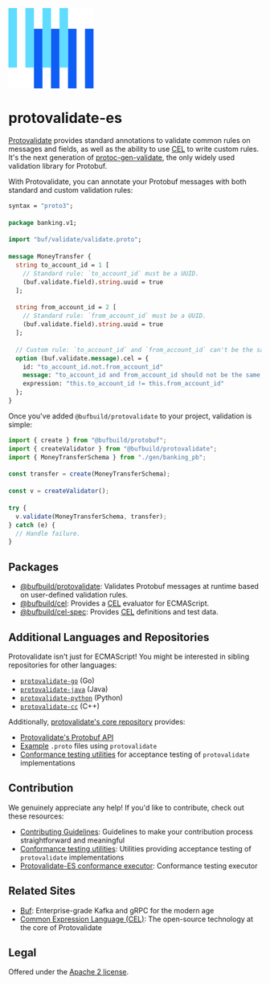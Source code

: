 [![The Buf logo](.github/buf-logo.svg)][buf]

# protovalidate-es

[Protovalidate][protovalidate] provides standard annotations to validate common rules on messages and fields, as well as the ability to use [CEL][cel] to write custom rules. It's the next generation of [protoc-gen-validate][protoc-gen-validate], the only widely used validation library for Protobuf.

With Protovalidate, you can annotate your Protobuf messages with both standard and custom validation rules:

```protobuf
syntax = "proto3";

package banking.v1;

import "buf/validate/validate.proto";

message MoneyTransfer {
  string to_account_id = 1 [
    // Standard rule: `to_account_id` must be a UUID.
    (buf.validate.field).string.uuid = true
  ];

  string from_account_id = 2 [
    // Standard rule: `from_account_id` must be a UUID.
    (buf.validate.field).string.uuid = true
  ];

  // Custom rule: `to_account_id` and `from_account_id` can't be the same.
  option (buf.validate.message).cel = {
    id: "to_account_id.not.from_account_id"
    message: "to_account_id and from_account_id should not be the same value"
    expression: "this.to_account_id != this.from_account_id"
  };
}
```

Once you've added `@bufbuild/protovalidate` to your project, validation is simple:

```ts
import { create } from "@bufbuild/protobuf";
import { createValidator } from "@bufbuild/protovalidate";
import { MoneyTransferSchema } from "./gen/banking_pb";

const transfer = create(MoneyTransferSchema);

const v = createValidator();

try {
  v.validate(MoneyTransferSchema, transfer);
} catch (e) {
  // Handle failure.
}
```

## Packages

- [@bufbuild/protovalidate](https://www.npmjs.com/package/@bufbuild/protovalidate):
  Validates Protobuf messages at runtime based on user-defined validation rules.
- [@bufbuild/cel](https://www.npmjs.com/package/@bufbuild/cel):
  Provides a [CEL](https://github.com/google/cel-spec) evaluator for ECMAScript.
- [@bufbuild/cel-spec](https://www.npmjs.com/package/@bufbuild/cel-spec):
  Provides [CEL](https://github.com/google/cel-spec) definitions and test data.

## Additional Languages and Repositories

Protovalidate isn't just for ECMAScript! You might be interested in sibling repositories for other languages:

- [`protovalidate-go`][pv-go] (Go)
- [`protovalidate-java`][pv-java] (Java)
- [`protovalidate-python`][pv-python] (Python)
- [`protovalidate-cc`][pv-cc] (C++)

Additionally, [protovalidate's core repository](https://github.com/bufbuild/protovalidate) provides:

- [Protovalidate's Protobuf API][validate-proto]
- [Example][examples] `.proto` files using `protovalidate`
- [Conformance testing utilities][conformance] for acceptance testing of `protovalidate` implementations

## Contribution

We genuinely appreciate any help! If you'd like to contribute, check out these resources:

- [Contributing Guidelines][contributing]: Guidelines to make your contribution process straightforward and meaningful
- [Conformance testing utilities](https://github.com/bufbuild/protovalidate/tree/main/docs/conformance.md): Utilities providing acceptance testing of `protovalidate` implementations
- [Protovalidate-ES conformance executor][conformance-executable]: Conformance testing executor

## Related Sites

- [Buf][buf]: Enterprise-grade Kafka and gRPC for the modern age
- [Common Expression Language (CEL)][cel]: The open-source technology at the core of Protovalidate

## Legal

Offered under the [Apache 2 license][license].

[buf]: https://buf.build
[cel]: https://cel.dev
[pv-go]: https://github.com/bufbuild/protovalidate-go
[pv-java]: https://github.com/bufbuild/protovalidate-java
[pv-python]: https://github.com/bufbuild/protovalidate-python
[pv-cc]: https://github.com/bufbuild/protovalidate-cc
[license]: LICENSE
[contributing]: .github/CONTRIBUTING.md
[protoc-gen-validate]: https://github.com/bufbuild/protoc-gen-validate
[protovalidate]: https://buf.build/docs/protovalidate
[quickstart]: https://buf.build/docs/protovalidate/quickstart/
[conformance-executable]: ./packages/protovalidate-testing/README.md
[validate-proto]: https://buf.build/bufbuild/protovalidate/docs/main:buf.validate
[conformance]: https://github.com/bufbuild/protovalidate/blob/main/docs/conformance.md
[examples]: https://github.com/bufbuild/protovalidate/tree/main/examples
